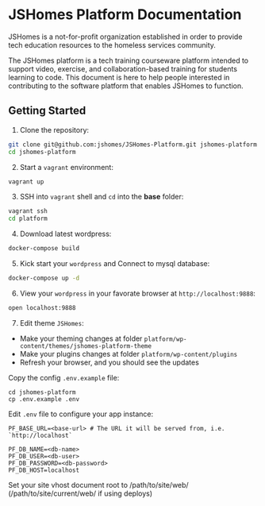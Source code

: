 # JSHomes Platform Documentation

JSHomes is a not-for-profit organization established in order to provide tech education resources to the homeless services community.

The JSHomes platform is a tech training courseware platform intended to support video, exercise, and collaboration-based training for students learning to code. This document is here to help people interested in contributing to the software platform that enables JSHomes to function.


## Getting Started

1. Clone the repository:

```bash
git clone git@github.com:jshomes/JSHomes-Platform.git jshomes-platform
cd jshomes-platform
```

2. Start a `vagrant` environment:

```bash
vagrant up
```

3. SSH into `vagrant` shell and `cd` into the **base** folder:

```bash
vagrant ssh
cd platform
```

4. Download latest wordpress:

```bash
docker-compose build
```

5. Kick start your `wordpress` and Connect to mysql database:

```bash
docker-compose up -d
```

6. View your `wordpress` in your favorate browser at `http://localhost:9888`:

```bash
open localhost:9888
```

7. Edit theme `JSHomes`:

- Make your theming changes at folder `platform/wp-content/themes/jshomes-platform-theme`
- Make your plugins changes at folder `platform/wp-content/plugins`
- Refresh your browser, and you should see the updates


Copy the config `.env.example` file:

```
cd jshomes-platform
cp .env.example .env
```


Edit `.env` file to configure your app instance:

```
PF_BASE_URL=<base-url> # The URL it will be served from, i.e. `http://localhost`

PF_DB_NAME=<db-name>
PF_DB_USER=<db-user>
PF_DB_PASSWORD=<db-password>
PF_DB_HOST=localhost
```

Set your site vhost document root to /path/to/site/web/ (/path/to/site/current/web/ if using deploys)
